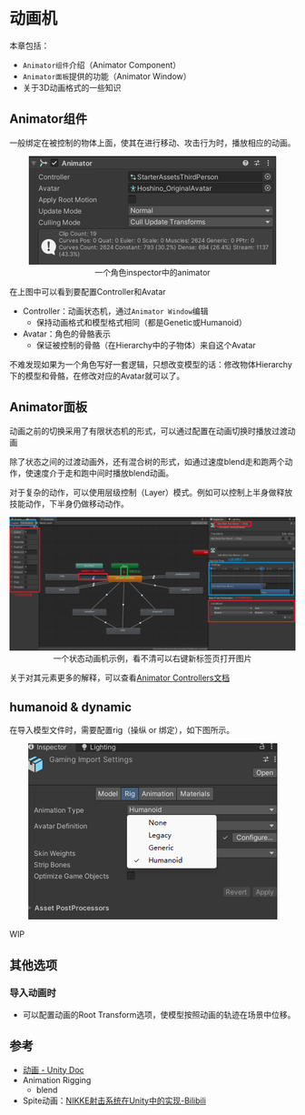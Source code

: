 # 动画机

本章包括：
- `Animator组件`介绍（Animator Component）
- `Animator面板`提供的功能（Animator Window）
- 关于3D动画格式的一些知识

## Animator组件

一般绑定在被控制的物体上面，使其在进行移动、攻击行为时，播放相应的动画。

<center><img  src="../img/animator-1.png" /></center>

<center>一个角色inspector中的animator</center>

在上图中可以看到要配置Controller和Avatar
- Controller：动画状态机，通过`Animator Window`编辑
    - 保持动画格式和模型格式相同（都是Genetic或Humanoid）
- Avatar：角色的骨骼表示
    - 保证被控制的骨骼（在Hierarchy中的子物体）来自这个Avatar

不难发现如果为一个角色写好一套逻辑，只想改变模型的话：修改物体Hierarchy下的模型和骨骼，在修改对应的Avatar就可以了。

## Animator面板

动画之前的切换采用了有限状态机的形式，可以通过配置在动画切换时播放过渡动画

除了状态之间的过渡动画外，还有混合树的形式，如通过速度blend走和跑两个动作，使速度介于走和跑中间时播放blend动画。

对于复杂的动作，可以使用层级控制（Layer）模式。例如可以控制上半身做释放技能动作，下半身仍做移动动作。

<center><img  src="../img/animator-2.png" /></center>

<center>一个状态动画机示例，看不清可以右键新标签页打开图片</center>

关于对其元素更多的解释，可以查看[Animator Controllers文档](https://docs.unity3d.com/cn/current/Manual/AnimatorControllers.html)

## humanoid & dynamic

在导入模型文件时，需要配置rig（操纵 or 绑定），如下图所示。

<center><img  src="../img/animator-3.png" /></center>

WIP

## 其他选项

### 导入动画时

- 可以配置动画的Root Transform选项，使模型按照动画的轨迹在场景中位移。

## 参考
- [动画 - Unity Doc](https://docs.unity3d.com/cn/current/Manual/AnimationSection.html)
- Animation Rigging
    - blend
- Spite动画：[NIKKE射击系统在Unity中的实现-Bilibili](https://www.bilibili.com/video/BV1Hz4y1F75i)